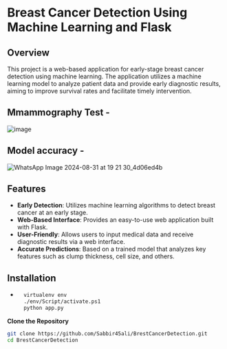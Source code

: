 # Breast Cancer Detection Using Machine Learning and Flask

## Overview

This project is a web-based application for early-stage breast cancer detection using machine learning. The application utilizes a machine learning model to analyze patient data and provide early diagnostic results, aiming to improve survival rates and facilitate timely intervention.

## Mmammography Test - 

![image](https://github.com/user-attachments/assets/53e0ec8c-fc2b-4927-b012-80eba104c697)

## Model accuracy - 

![WhatsApp Image 2024-08-31 at 19 21 30_4d06ed4b](https://github.com/user-attachments/assets/77df7017-da38-4fad-a721-22f0d8219eea)


## Features

- **Early Detection**: Utilizes machine learning algorithms to detect breast cancer at an early stage.
- **Web-Based Interface**: Provides an easy-to-use web application built with Flask.
- **User-Friendly**: Allows users to input medical data and receive diagnostic results via a web interface.
- **Accurate Predictions**: Based on a trained model that analyzes key features such as clump thickness, cell size, and others.

## Installation
- ```bash
    virtualenv env
    ./env/Script/activate.ps1
    python app.py

**Clone the Repository**

   ```bash
   git clone https://github.com/Sabbir45ali/BrestCancerDetection.git
   cd BrestCancerDetection
